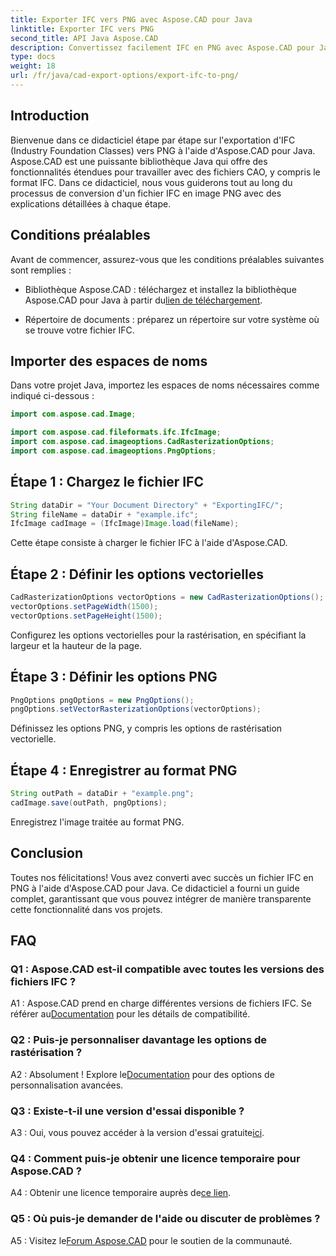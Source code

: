 ```yaml
---
title: Exporter IFC vers PNG avec Aspose.CAD pour Java
linktitle: Exporter IFC vers PNG
second_title: API Java Aspose.CAD
description: Convertissez facilement IFC en PNG avec Aspose.CAD pour Java. Suivez notre tutoriel étape par étape.
type: docs
weight: 18
url: /fr/java/cad-export-options/export-ifc-to-png/
---
```

## Introduction

Bienvenue dans ce didacticiel étape par étape sur l'exportation d'IFC (Industry Foundation Classes) vers PNG à l'aide d'Aspose.CAD pour Java. Aspose.CAD est une puissante bibliothèque Java qui offre des fonctionnalités étendues pour travailler avec des fichiers CAO, y compris le format IFC. Dans ce didacticiel, nous vous guiderons tout au long du processus de conversion d'un fichier IFC en image PNG avec des explications détaillées à chaque étape.

## Conditions préalables

Avant de commencer, assurez-vous que les conditions préalables suivantes sont remplies :

-  Bibliothèque Aspose.CAD : téléchargez et installez la bibliothèque Aspose.CAD pour Java à partir du[lien de téléchargement](https://releases.aspose.com/cad/java/).

- Répertoire de documents : préparez un répertoire sur votre système où se trouve votre fichier IFC.

## Importer des espaces de noms

Dans votre projet Java, importez les espaces de noms nécessaires comme indiqué ci-dessous :

```java
import com.aspose.cad.Image;

import com.aspose.cad.fileformats.ifc.IfcImage;
import com.aspose.cad.imageoptions.CadRasterizationOptions;
import com.aspose.cad.imageoptions.PngOptions;
```

## Étape 1 : Chargez le fichier IFC

```java
String dataDir = "Your Document Directory" + "ExportingIFC/";
String fileName = dataDir + "example.ifc";
IfcImage cadImage = (IfcImage)Image.load(fileName);
```

Cette étape consiste à charger le fichier IFC à l'aide d'Aspose.CAD.

## Étape 2 : Définir les options vectorielles

```java
CadRasterizationOptions vectorOptions = new CadRasterizationOptions();
vectorOptions.setPageWidth(1500);
vectorOptions.setPageHeight(1500);
```

Configurez les options vectorielles pour la rastérisation, en spécifiant la largeur et la hauteur de la page.

## Étape 3 : Définir les options PNG

```java
PngOptions pngOptions = new PngOptions();
pngOptions.setVectorRasterizationOptions(vectorOptions);
```

Définissez les options PNG, y compris les options de rastérisation vectorielle.

## Étape 4 : Enregistrer au format PNG

```java
String outPath = dataDir + "example.png";
cadImage.save(outPath, pngOptions);
```

Enregistrez l'image traitée au format PNG.

## Conclusion

Toutes nos félicitations! Vous avez converti avec succès un fichier IFC en PNG à l'aide d'Aspose.CAD pour Java. Ce didacticiel a fourni un guide complet, garantissant que vous pouvez intégrer de manière transparente cette fonctionnalité dans vos projets.

## FAQ

### Q1 : Aspose.CAD est-il compatible avec toutes les versions des fichiers IFC ?

 A1 : Aspose.CAD prend en charge différentes versions de fichiers IFC. Se référer au[Documentation](https://reference.aspose.com/cad/java/) pour les détails de compatibilité.

### Q2 : Puis-je personnaliser davantage les options de rastérisation ?

 A2 : Absolument ! Explore le[Documentation](https://reference.aspose.com/cad/java/) pour des options de personnalisation avancées.

### Q3 : Existe-t-il une version d'essai disponible ?

A3 : Oui, vous pouvez accéder à la version d'essai gratuite[ici](https://releases.aspose.com/).

### Q4 : Comment puis-je obtenir une licence temporaire pour Aspose.CAD ?

 A4 : Obtenir une licence temporaire auprès de[ce lien](https://purchase.aspose.com/temporary-license/).

### Q5 : Où puis-je demander de l'aide ou discuter de problèmes ?

A5 : Visitez le[Forum Aspose.CAD](https://forum.aspose.com/c/cad/19) pour le soutien de la communauté.
